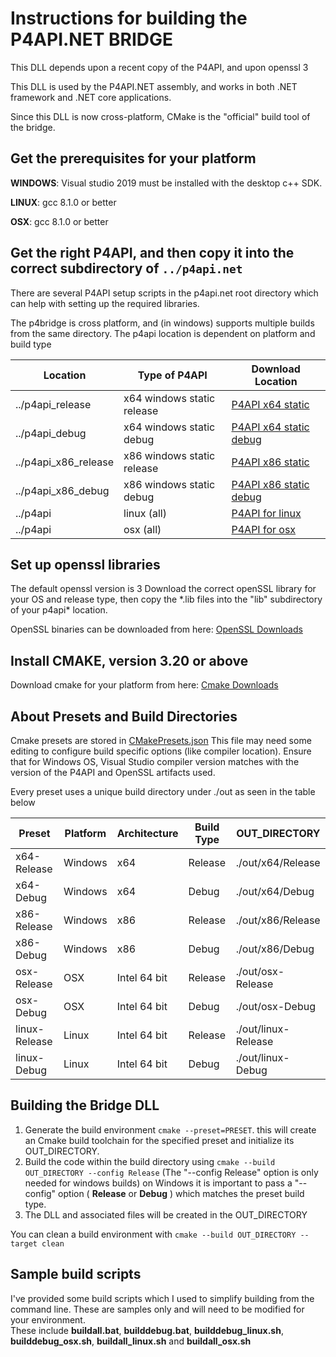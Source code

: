 # Instructions for building the P4API.NET BRIDGE

This DLL depends upon a recent copy of the P4API, and upon openssl 3

This DLL is used by the P4API.NET assembly, and works in both .NET framework and .NET core applications. 

Since this DLL is now cross-platform, CMake is the "official" build tool of the bridge.

## Get the prerequisites for your platform

**WINDOWS**:  Visual studio 2019 must be installed with the desktop c++ SDK.

**LINUX**:    gcc 8.1.0 or better

**OSX**:      gcc 8.1.0 or better

## Get the right P4API, and then copy it into the correct subdirectory of `../p4api.net`

There are several P4API setup scripts in the p4api.net root directory which can help with setting up
 the required libraries.

The p4bridge is cross platform, and (in windows) supports multiple builds from the same directory.
  The p4api location is dependent on platform and build type

Location | Type of P4API      | Download Location
---------| -------------------|-----------------
../p4api_release | x64 windows static release | [P4API x64 static](http://ftp.perforce.com/perforce/r23.1/bin.ntx64/p4api_vs2019_static_openssl3.zip)
../p4api_debug | x64 windows static debug | [P4API x64 static debug](http://ftp.perforce.com/perforce/r23.1/bin.ntx64/p4api_vs2019_static_vsdebug_openssl3.zip)
../p4api_x86_release | x86 windows static release |[P4API x86 static](http://ftp.perforce.com/perforce/r23.1/bin.ntx86/p4api_vs2019_static_openssl3.zip)  
../p4api_x86_debug | x86 windows static debug |[P4API x86 static debug](http://ftp.perforce.com/perforce/r23.1/bin.ntx86/p4api_vs2019_static_vsdebug_openssl3.zip)
../p4api | linux (all) | [P4API for linux](http://ftp.perforce.com/perforce/r23.1/bin.linux26x86_64/p4api-glibc2.3-openssl3.tgz)
../p4api | osx (all) | [P4API for osx](http://ftp.perforce.com/perforce/r23.1/bin.macosx105x86_64/p4api-openssl3.tgz)

## Set up openssl libraries

The default openssl version is 3
Download the correct openSSL library for your OS and release type, 
then copy the \*.lib files into the "lib" subdirectory of your p4api* location.
  
OpenSSL binaries can be downloaded from here: [OpenSSL Downloads](https://wiki.openssl.org/index.php/Binaries)

## Install CMAKE, version 3.20 or above

 Download cmake for your platform from here: [Cmake Downloads](https://cmake.org/download/)

## About Presets and Build Directories

 Cmake presets are stored in [CMakePresets.json](CMakePresets.json)
 This file may need some editing to configure build specific options (like compiler location). Ensure that for Windows OS, Visual Studio compiler version matches with the version of the P4API and OpenSSL artifacts used.

Every preset uses a unique build directory under ./out as seen in the table below

  Preset      | Platform | Architecture | Build Type | OUT_DIRECTORY
  ------------|----------|--------------|------------|----------------
  x64-Release | Windows | x64 | Release | ./out/x64/Release
  x64-Debug   | Windows | x64 | Debug | ./out/x64/Debug
  x86-Release | Windows | x86 | Release | ./out/x86/Release
  x86-Debug   | Windows | x86 | Debug | ./out/x86/Debug
  osx-Release | OSX | Intel 64 bit | Release | ./out/osx-Release
  osx-Debug   | OSX | Intel 64 bit | Debug   | ./out/osx-Debug
  linux-Release | Linux | Intel 64 bit | Release | ./out/linux-Release
  linux-Debug | Linux | Intel 64 bit | Debug | ./out/linux-Debug

## Building the Bridge DLL

 1. Generate the build environment `cmake --preset=PRESET`. this will create an Cmake build toolchain for the specified preset and initialize its OUT_DIRECTORY.
 2. Build the code within the build directory using `cmake --build OUT_DIRECTORY --config Release`   (The "--config Release" option is only needed for windows builds)
 on Windows it is important to pass a "--config" option ( **Release** or **Debug** ) which matches the preset build type.
 3. The DLL and associated files will be created in the OUT_DIRECTORY

 You can clean a build environment with `cmake --build OUT_DIRECTORY --target clean`

## Sample build scripts

 I've provided some build scripts which I used to simplify building from the command line.  These are samples only and will need to be modified for your environment.  
 These include **buildall.bat**, **builddebug.bat**, **builddebug_linux.sh**, **builddebug_osx.sh**, **buildall_linux.sh**
 and **buildall_osx.sh**




